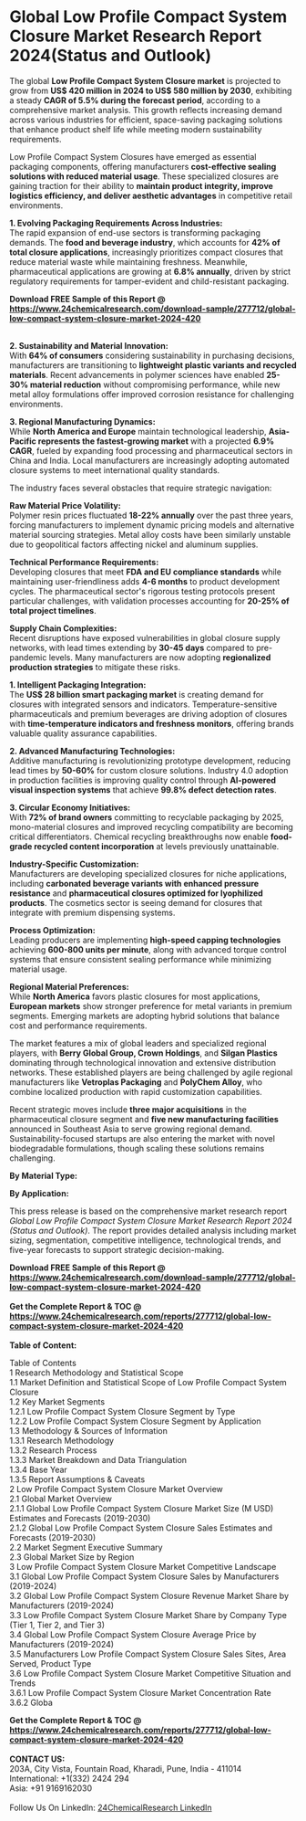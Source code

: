 <h1>Global Low Profile Compact System Closure Market Research Report 2024(Status and Outlook)</h1><p>The global <strong>Low Profile Compact System Closure market</strong> is projected to grow from <strong>US$ 420 million in 2024 to US$ 580 million by 2030</strong>, exhibiting a steady <strong>CAGR of 5.5% during the forecast period</strong>, according to a comprehensive market analysis. This growth reflects increasing demand across various industries for efficient, space-saving packaging solutions that enhance product shelf life while meeting modern sustainability requirements.</p><p>Low Profile Compact System Closures have emerged as essential packaging components, offering manufacturers <strong>cost-effective sealing solutions with reduced material usage</strong>. These specialized closures are gaining traction for their ability to <strong>maintain product integrity, improve logistics efficiency, and deliver aesthetic advantages</strong> in competitive retail environments.</p><p><strong>1. Evolving Packaging Requirements Across Industries:</strong><br>
The rapid expansion of end-use sectors is transforming packaging demands. The <strong>food and beverage industry</strong>, which accounts for <strong>42% of total closure applications</strong>, increasingly prioritizes compact closures that reduce material waste while maintaining freshness. Meanwhile, pharmaceutical applications are growing at <strong>6.8% annually</strong>, driven by strict regulatory requirements for tamper-evident and child-resistant packaging.</p><div><b>Download FREE Sample of this Report @ 
            <a href="https://www.24chemicalresearch.com/download-sample/277712/global-low-compact-system-closure-market-2024-420">
            https://www.24chemicalresearch.com/download-sample/277712/global-low-compact-system-closure-market-2024-420</a></b></div><br><p><strong>2. Sustainability and Material Innovation:</strong><br>
With <strong>64% of consumers</strong> considering sustainability in purchasing decisions, manufacturers are transitioning to <strong>lightweight plastic variants and recycled materials</strong>. Recent advancements in polymer sciences have enabled <strong>25-30% material reduction</strong> without compromising performance, while new metal alloy formulations offer improved corrosion resistance for challenging environments.</p><p><strong>3. Regional Manufacturing Dynamics:</strong><br>
While <strong>North America and Europe</strong> maintain technological leadership, <strong>Asia-Pacific represents the fastest-growing market</strong> with a projected <strong>6.9% CAGR</strong>, fueled by expanding food processing and pharmaceutical sectors in China and India. Local manufacturers are increasingly adopting automated closure systems to meet international quality standards.</p><p>The industry faces several obstacles that require strategic navigation:</p><p><strong>Raw Material Price Volatility:</strong><br>
	Polymer resin prices fluctuated <strong>18-22% annually</strong> over the past three years, forcing manufacturers to implement dynamic pricing models and alternative material sourcing strategies. Metal alloy costs have been similarly unstable due to geopolitical factors affecting nickel and aluminum supplies.</p><p><strong>Technical Performance Requirements:</strong><br>
	Developing closures that meet <strong>FDA and EU compliance standards</strong> while maintaining user-friendliness adds <strong>4-6 months</strong> to product development cycles. The pharmaceutical sector's rigorous testing protocols present particular challenges, with validation processes accounting for <strong>20-25% of total project timelines</strong>.</p><p><strong>Supply Chain Complexities:</strong><br>
	Recent disruptions have exposed vulnerabilities in global closure supply networks, with lead times extending by <strong>30-45 days</strong> compared to pre-pandemic levels. Many manufacturers are now adopting <strong>regionalized production strategies</strong> to mitigate these risks.</p><p><strong>1. Intelligent Packaging Integration:</strong><br>
The <strong>US$ 28 billion smart packaging market</strong> is creating demand for closures with integrated sensors and indicators. Temperature-sensitive pharmaceuticals and premium beverages are driving adoption of closures with <strong>time-temperature indicators and freshness monitors</strong>, offering brands valuable quality assurance capabilities.</p><p><strong>2. Advanced Manufacturing Technologies:</strong><br>
Additive manufacturing is revolutionizing prototype development, reducing lead times by <strong>50-60%</strong> for custom closure solutions. Industry 4.0 adoption in production facilities is improving quality control through <strong>AI-powered visual inspection systems</strong> that achieve <strong>99.8% defect detection rates</strong>.</p><p><strong>3. Circular Economy Initiatives:</strong><br>
With <strong>72% of brand owners</strong> committing to recyclable packaging by 2025, mono-material closures and improved recycling compatibility are becoming critical differentiators. Chemical recycling breakthroughs now enable <strong>food-grade recycled content incorporation</strong> at levels previously unattainable.</p><p><strong>Industry-Specific Customization:</strong><br>
	Manufacturers are developing specialized closures for niche applications, including <strong>carbonated beverage variants with enhanced pressure resistance</strong> and <strong>pharmaceutical closures optimized for lyophilized products</strong>. The cosmetics sector is seeing demand for closures that integrate with premium dispensing systems.</p><p><strong>Process Optimization:</strong><br>
	Leading producers are implementing <strong>high-speed capping technologies</strong> achieving <strong>600-800 units per minute</strong>, along with advanced torque control systems that ensure consistent sealing performance while minimizing material usage.</p><p><strong>Regional Material Preferences:</strong><br>
	While <strong>North America</strong> favors plastic closures for most applications, <strong>European markets</strong> show stronger preference for metal variants in premium segments. Emerging markets are adopting hybrid solutions that balance cost and performance requirements.</p><p>The market features a mix of global leaders and specialized regional players, with <strong>Berry Global Group, Crown Holdings</strong>, and <strong>Silgan Plastics</strong> dominating through technological innovation and extensive distribution networks. These established players are being challenged by agile regional manufacturers like <strong>Vetroplas Packaging</strong> and <strong>PolyChem Alloy</strong>, who combine localized production with rapid customization capabilities.</p><p>Recent strategic moves include <strong>three major acquisitions</strong> in the pharmaceutical closure segment and <strong>five new manufacturing facilities</strong> announced in Southeast Asia to serve growing regional demand. Sustainability-focused startups are also entering the market with novel biodegradable formulations, though scaling these solutions remains challenging.</p><p><strong>By Material Type:</strong></p><p><strong>By Application:</strong></p><p>This press release is based on the comprehensive market research report <em>Global Low Profile Compact System Closure Market Research Report 2024 (Status and Outlook)</em>. The report provides detailed analysis including market sizing, segmentation, competitive intelligence, technological trends, and five-year forecasts to support strategic decision-making.</p><div><b>Download FREE Sample of this Report @ 
            <a href="https://www.24chemicalresearch.com/download-sample/277712/global-low-compact-system-closure-market-2024-420">
            https://www.24chemicalresearch.com/download-sample/277712/global-low-compact-system-closure-market-2024-420</a></b></div><br><div><b>Get the Complete Report & TOC @ 
            <a href="https://www.24chemicalresearch.com/reports/277712/global-low-compact-system-closure-market-2024-420">
            https://www.24chemicalresearch.com/reports/277712/global-low-compact-system-closure-market-2024-420</a></b></div><br>
            <b>Table of Content:</b><p>Table of Contents<br />
1 Research Methodology and Statistical Scope<br />
1.1 Market Definition and Statistical Scope of Low Profile Compact System Closure<br />
1.2 Key Market Segments<br />
1.2.1 Low Profile Compact System Closure Segment by Type<br />
1.2.2 Low Profile Compact System Closure Segment by Application<br />
1.3 Methodology & Sources of Information<br />
1.3.1 Research Methodology<br />
1.3.2 Research Process<br />
1.3.3 Market Breakdown and Data Triangulation<br />
1.3.4 Base Year<br />
1.3.5 Report Assumptions & Caveats<br />
2 Low Profile Compact System Closure Market Overview<br />
2.1 Global Market Overview<br />
2.1.1 Global Low Profile Compact System Closure Market Size (M USD) Estimates and Forecasts (2019-2030)<br />
2.1.2 Global Low Profile Compact System Closure Sales Estimates and Forecasts (2019-2030)<br />
2.2 Market Segment Executive Summary<br />
2.3 Global Market Size by Region<br />
3 Low Profile Compact System Closure Market Competitive Landscape<br />
3.1 Global Low Profile Compact System Closure Sales by Manufacturers (2019-2024)<br />
3.2 Global Low Profile Compact System Closure Revenue Market Share by Manufacturers (2019-2024)<br />
3.3 Low Profile Compact System Closure Market Share by Company Type (Tier 1, Tier 2, and Tier 3)<br />
3.4 Global Low Profile Compact System Closure Average Price by Manufacturers (2019-2024)<br />
3.5 Manufacturers Low Profile Compact System Closure Sales Sites, Area Served, Product Type<br />
3.6 Low Profile Compact System Closure Market Competitive Situation and Trends<br />
3.6.1 Low Profile Compact System Closure Market Concentration Rate<br />
3.6.2 Globa</p><div><b>Get the Complete Report & TOC @ 
            <a href="https://www.24chemicalresearch.com/reports/277712/global-low-compact-system-closure-market-2024-420">
            https://www.24chemicalresearch.com/reports/277712/global-low-compact-system-closure-market-2024-420</a></b></div><br><b>CONTACT US:</b><br>
            203A, City Vista, Fountain Road, Kharadi, Pune, India - 411014<br>
            International: +1(332) 2424 294<br>
            Asia: +91 9169162030 <br><br>
            Follow Us On LinkedIn: <a href="https://www.linkedin.com/company/24chemicalresearch/">24ChemicalResearch LinkedIn</a>